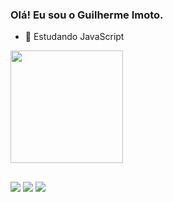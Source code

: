 ### Olá! Eu sou o Guilherme Imoto.

- 🌱 Estudando JavaScript

<div>
  <img height="180cm" src="https://github-readme-stats.vercel.app/api/top-langs/?username=GuilhermeImoto&layout=compact&langs_count=16&theme=dark"/>
</div>
  
  ##
 
<div> 
  <a href="https://www.instagram.com/gui_imoto" target="_blank"><img src="https://img.shields.io/badge/-Instagram-%23E4405F?style=for-the-badge&logo=instagram&logoColor=white" target="_blank"></a>
 <a href = "mailto:imotog25@gmail.com"><img src="https://img.shields.io/badge/-Gmail-%23333?style=for-the-badge&logo=gmail&logoColor=white" target="_blank"></a>
  <a href="https://www.linkedin.com/in/guilherme-imoto-dev/" target="_blank"><img src="https://img.shields.io/badge/-LinkedIn-%230077B5?style=for-the-badge&logo=linkedin&logoColor=white" target="_blank"></a> 
  
</div>
